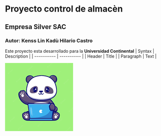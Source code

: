 # Proyecto control de almacèn 
## Empresa Silver SAC
### Autor: Kenss Lin Kadù Hilario Castro
Este proyecto esta desarrollado para la **Universidad Continental**
| Syntax | Description |
| ----------- | ----------- |
| Header | Title |
| Paragraph | Text |

![imagen de un panda con una cmputadora](descarga.png)
